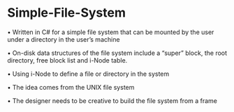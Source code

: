 # Simple-File-System

•	Written in C# for a simple file system that can be mounted by the user under a directory in the user’s machine

•	On-disk data structures of the file system include a “super” block, the root directory, free block list and i-Node table.

•	Using i-Node to define a file or directory in the system

•	The idea comes from the UNIX file system

•	The designer needs to be creative to build the file system from a frame
